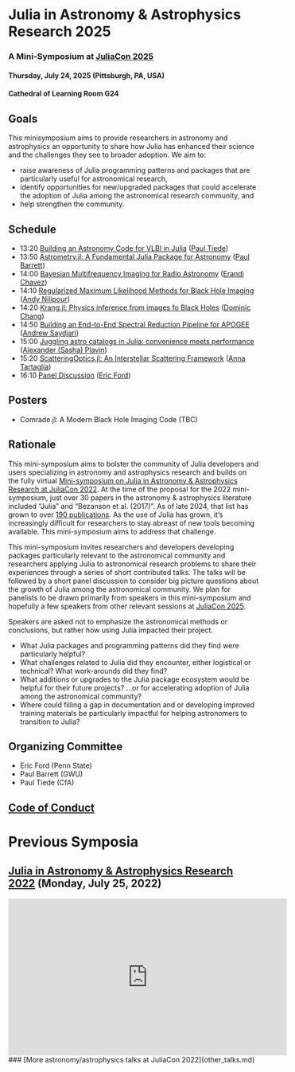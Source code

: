 # Julia in Astronomy & Astrophysics Research 2025
### A Mini-Symposium at [JuliaCon 2025](https://juliacon.org/2025/)
#### Thursday, July 24, 2025 (Pittsburgh, PA, USA)
#### Cathedral of Learning Room G24

## Goals
This minisymposium aims to provide researchers in astronomy and astrophysics an opportunity to share how Julia has enhanced their science and the challenges they see to broader adoption. We aim to: 
- raise awareness of Julia programming patterns and packages that are particularly useful for astronomical research, 
- identify opportunities for new/upgraded packages that could accelerate the adoption of Julia among the astronomical research community, and 
- help strengthen the community.

<!--
## How to propose a talk
To propose a "talk" (25 minutes + 5 minutes for questions) or "lightning talk" (8 minutes + 2 minutes for questions) for this mini-symposium, please follow the directions to submit to [JuliaCon 2025](https://juliacon.org/2025/cfp/).  In the third box labeled "Track (optional)", please select "Julia in Astronomy & Astrophysics Research 2025".  The call for proposals is scheduled to close on February 14 2025 23:59 (EST).
-->

## Schedule
- 13:20 [Building an Astronomy Code for VLBI in Julia](https://pretalx.com/juliacon-2025/talk/NSZLHS/) ([Paul Tiede](https://pretalx.com/juliacon-2025/speaker/KWBFEW/))
- 13:50 [Astrometry.jl: A Fundamental Julia Package for Astronomy](https://pretalx.com/juliacon-2025/talk/SGJEKU/) ([Paul Barrett](https://pretalx.com/juliacon-2025/speaker/WPMGSC/))
- 14:00 [Bayesian Multifrequency Imaging for Radio Astronomy](https://pretalx.com/juliacon-2025/talk/BNCPT8/) ([Erandi Chavez](https://pretalx.com/juliacon-2025/speaker/NAKNDM/))
- 14:10 [Regularized Maximum Likelihood Methods for Black Hole Imaging](https://pretalx.com/juliacon-2025/talk/AYBT3G/) ([Andy Nilipour](https://pretalx.com/juliacon-2025/speaker/QXXJCA/))
- 14:20 [Krang.jl: Physics inference from images fo Black Holes](https://pretalx.com/juliacon-2025/talk/GCSQQC/) ([Dominic Chang](https://pretalx.com/juliacon-2025/speaker/7DCMKQ/))
- 14:50 [Building an End-to-End Spectral Reduction Pipeline for APOGEE](https://pretalx.com/juliacon-2025/talk/HYYXTA/) ([Andrew Saydjari](https://pretalx.com/juliacon-2025/talk/HYYXTA/))
- 15:00 [Juggling astro catalogs in Julia: convenience meets performance](https://pretalx.com/juliacon-2025/talk/TUXFSL/) ([Alexander (Sasha) Plavin](https://pretalx.com/juliacon-2025/speaker/LUQCLR/))
- 15:20 [ScatteringOptics.jl: An Interstellar Scattering Framework](https://pretalx.com/juliacon-2025/talk/N7ZEMF/) ([Anna Tartaglia](https://pretalx.com/juliacon-2025/speaker/NXANDJ/))
- 16:10 [Panel Discussion](https://pretalx.com/juliacon-2025/talk/EWRB37/) ([Eric Ford](https://pretalx.com/juliacon-2025/speaker/VFFPB7/))

## Posters
- Comrade.jl: A Modern Black Hole Imaging Code (TBC)

## Rationale
This mini-symposium aims to bolster the community of Julia developers and users specializing in astronomy and astrophysics research and builds on the fully virtual [Mini-symposium on Julia in Astronomy & Astrophysics Research at JuliaCon 2022](https://eford.github.io/AstroMiniSymposiumAtJuliaCon2022/).  At the time of the proposal for the 2022 mini-symposium, just over 30 papers in the astronomy & astrophysics literature included “Julia” and “Bezanson et al. (2017)”.  As of late 2024, that list has grown to over [190 publications](https://ui.adsabs.harvard.edu/search/fq=%7B!type%3Daqp%20v%3D%24fq_database%7D&fq_database=(database%3Aastronomy%20OR%20database%3Aphysics)&q=((%20full%3A%22julia%22%20%20%20full%3A%22bezanson%20et%20al.%20(2017)%22%20%20%20)%20AND%20year%3A2017-2022)&sort=citation_count%20desc%2C%20bibcode%20desc&p_=0). As the use of Julia has grown, it’s increasingly difficult for researchers to stay abreast of new tools becoming available.  This mini-symposium aims to address that challenge.

This mini-symposium invites researchers and developers developing packages particularly relevant to the astronomical community and researchers applying Julia to astronomical research problems to share their experiences through a series of short contributed talks.  The talks will be followed by a short panel discussion to consider big picture questions about the growth of Julia among the astronomical community.  We plan for panelists to be drawn primarily from speakers in this mini-symposium and hopefully a few speakers from other relevant sessions at [JuliaCon 2025](https://juliacon.org/2025/).  

Speakers are asked not to emphasize the astronomical methods or conclusions, but rather how using Julia impacted their project. 
- What Julia packages and programming patterns did they find were particularly helpful?  
- What challenges related to Julia did they encounter, either logistical or technical?  What work-arounds did they find?  
- What additions or upgrades to the Julia package ecosystem would be helpful for their future projects? …or for accelerating adoption of Julia among the astronomical community? 
- Where could filling a gap in documentation and or developing improved training materials be particularly impactful for helping astronomers to transition to Julia?

## Organizing Committee
- Eric Ford (Penn State)
- Paul Barrett (GWU)
- Paul Tiede (CfA)

## [Code of Conduct](https://juliacon.org/2025/coc/)

# Previous Symposia
## [Julia in Astronomy & Astrophysics Research 2022](https://www.youtube.com/watch?v=vj1uzilanQI) (Monday, July 25, 2022)
<iframe width="560" height="315" src="https://www.youtube.com/embed/vj1uzilanQI" title="YouTube video player" frameborder="0" allow="accelerometer; autoplay; clipboard-write; encrypted-media; gyroscope; picture-in-picture" allowfullscreen></iframe>
### [More astronomy/astrophysics talks at JuliaCon 2022](other_talks.md)
